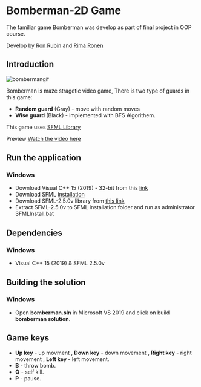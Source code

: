 # Bomberman-2D Game 
The familiar game Bomberman was develop as part of final project in OOP course.

Develop by [Ron Rubin](https://github.com/RonRu) and [Rima Ronen](https://github.com/rimaronen)

<h2> Introduction </h2>

![bombermangif](https://user-images.githubusercontent.com/59437547/100543115-f392ea00-3256-11eb-89bc-f0daf35abfba.gif)

Bomberman is maze stragetic video game,
There is two type of guards in this game:
* **Random guard** (Gray) - move with random moves
* **Wise guard** (Black) - implemented with BFS Algorithem.


This game uses [SFML Library](https://www.sfml-dev.org/documentation/2.5.0/)


 Preview
[Watch the video here](https://www.youtube.com/watch?v=HmZoExMaqJ0)

<h2> Run the application </h2>

  <h3> Windows </h3>

* Download Visual C++ 15 (2019) - 32-bit from this [link](https://visualstudio.microsoft.com/vs/)
* Download SFML [installation](https://drive.google.com/file/d/1VIpjt30cMSbC01n43IbfgElAK2C6V3R_/view)
* Download SFML-2.5.0v library from [this link](https://www.sfml-dev.org/download/sfml/2.5.0/)
* Extract SFML-2.5.0v to SFML installation folder and run as administrator SFMLInstall.bat



<h2> Dependencies </h2>

<h3> Windows </h3>

* Visual C++ 15 (2019)
& SFML 2.5.0v

<h2> Building the solution </h2>

<h3> Windows </h3>

* Open **bomberman.sln** in Microsoft VS 2019 and click on build **bomberman solution**.

<h2> Game keys </h2>

* **Up key** - up movment , **Down key** - down movement , **Right key** - right movement , **Left key** - left movement.
* **B** - throw bomb.
* **Q** - self kill.
* **P** - pause.

